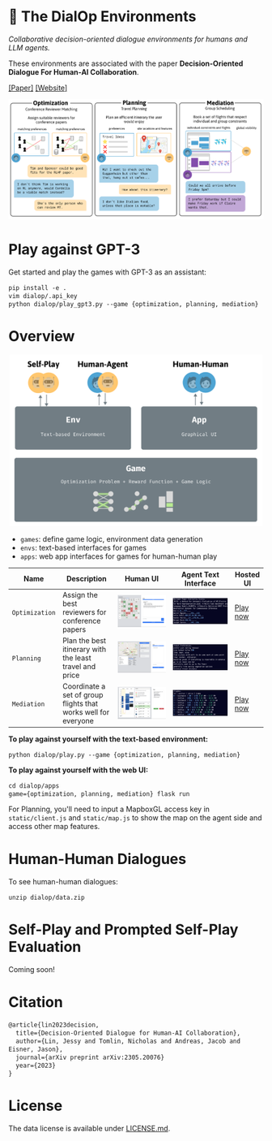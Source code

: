# 📠 The DialOp Environments

_Collaborative decision-oriented dialogue environments for humans and LLM agents._

These environments are associated with the paper **Decision-Oriented Dialogue For Human-AI Collaboration**.

[[Paper]](https://arxiv.org/abs/2305.20076)
[[Website]](https://collaborative-dialogue.github.io/)

![](assets/envs.png)

# Play against GPT-3

Get started and play the games with GPT-3 as an assistant:
```
pip install -e .
vim dialop/.api_key
python dialop/play_gpt3.py --game {optimization, planning, mediation}
```

# Overview

<p align="center">
<img src="assets/overview.png" width="500">
</p>

- `games`: define game logic, environment data generation
- `envs`: text-based interfaces for games
- `apps`: web app interfaces for games for human-human play


| Name         | Description   | Human UI           | Agent Text Interface | Hosted UI             |
| ------------ | ------------- | ------------------ | --------------------------------- | ------- |
| `Optimization` | Assign the best reviewers for conference papers | ![Optimization UI](assets/optimization_ui.png) | ![Optimization Text Interface](assets/optimization_text.png) | [Play now](http://reviewer-matching.herokuapp.com/) |
| `Planning` | Plan the best itinerary with the least travel and price | ![Planning UI](assets/planning_ui.png) | ![Planning Text Interface](assets/planning_text.png) | [Play now](https://itinerary-planning.herokuapp.com/)
| `Mediation` | Coordinate a set of group flights that works well for everyone | ![Mediation UI](assets/mediation_ui.png) | ![Mediation Text Interface](assets/mediation_text.png) | [Play now](https://collaborative-dialogue.herokuapp.com/)

**To play against yourself with the text-based environment:**
```
python dialop/play.py --game {optimization, planning, mediation}
```
**To play against yourself with the web UI:**
```
cd dialop/apps
game={optimization, planning, mediation} flask run
```
For Planning, you'll need to input a MapboxGL access key in `static/client.js` and `static/map.js` to show the map on the agent side and access other map features.

# Human-Human Dialogues

To see human-human dialogues:
```
unzip dialop/data.zip
```

# Self-Play and Prompted Self-Play Evaluation

Coming soon!

# Citation
```
@article{lin2023decision,
  title={Decision-Oriented Dialogue for Human-AI Collaboration},
  author={Lin, Jessy and Tomlin, Nicholas and Andreas, Jacob and Eisner, Jason},
  journal={arXiv preprint arXiv:2305.20076}
  year={2023}
}
```

# License
The data license is available under [LICENSE.md](/LICENSE.md).